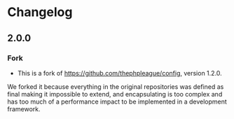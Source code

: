 # Changelog

## 2.0.0

### Fork
- This is a fork of https://github.com/thephpleague/config, version 1.2.0.

We forked it because everything in the original repositories was defined as final making it impossible to extend, and encapsulating is too complex and has too much of a performance impact to be implemented in a development framework.
